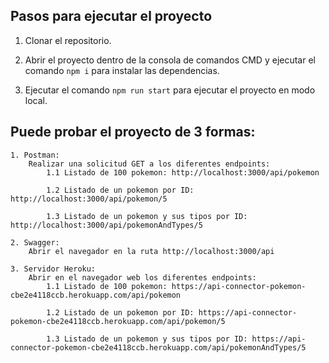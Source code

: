 ## Pasos para ejecutar el proyecto

1. Clonar el repositorio.

2. Abrir el proyecto dentro de la consola de comandos CMD y ejecutar el comando `npm i` para instalar las dependencias.

3. Ejecutar el comando `npm run start` para ejecutar el proyecto en modo local.

## Puede probar el proyecto de 3 formas:

    1. Postman:
    	Realizar una solicitud GET a los diferentes endpoints:
    		1.1 Listado de 100 pokemon: http://localhost:3000/api/pokemon

    		1.2 Listado de un pokemon por ID: http://localhost:3000/api/pokemon/5

    		1.3 Listado de un pokemon y sus tipos por ID: http://localhost:3000/api/pokemonAndTypes/5

    2. Swagger:
    	Abrir el navegador en la ruta http://localhost:3000/api

    3. Servidor Heroku:
    	Abrir en el navegador web los diferentes endpoints:
    		1.1 Listado de 100 pokemon: https://api-connector-pokemon-cbe2e4118ccb.herokuapp.com/api/pokemon

    		1.2 Listado de un pokemon por ID: https://api-connector-pokemon-cbe2e4118ccb.herokuapp.com/api/pokemon/5

    		1.3 Listado de un pokemon y sus tipos por ID: https://api-connector-pokemon-cbe2e4118ccb.herokuapp.com/api/pokemonAndTypes/5
